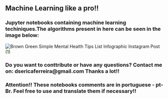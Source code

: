 <h2> Machine Learning like a pro!! </h2>
<h3> Jupyter notebooks containing machine learning techiniques.The algorithms present in here can be seen in the image below: </h3>

![Brown Green  Simple Mental Health Tips List Infographic Instagram Post (1)](https://user-images.githubusercontent.com/101155921/214982979-410bbd56-e6bd-4948-9e0c-f14a8c34eccd.png)


<h3> Do you want to conttribute or have any questions? Contact me on: dsericaferreira@gmail.com
Thanks a lot!! </h3>

<h3> Attention!! These notebooks comments are in portuguese - pt-Br. Feel free to use and translate them if necessary!! </h3>
